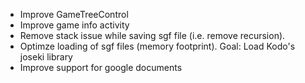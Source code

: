 - Improve GameTreeControl
- Improve game info activity
- Remove stack issue while saving sgf file (i.e. remove recursion).
- Optimze loading of sgf files (memory footprint). Goal: Load Kodo's joseki library
- Improve support for google documents